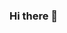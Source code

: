 ### Hi there 👋

<!--
**sara-Guesmi/sara-guesmi** is a ✨ _special_ ✨ repository because its `README.md` (this file) appears on your GitHub profile.

Here are some ideas to get you started:

- 🔭 I’m currently working on MERN Stack
- 🌱 I’m currently learning React Native & NextJS
- 👯 I’m looking to collaborate on ...
- 🤔 I’m looking for help with ...
- 💬 Ask me about anything 
- 📫 How to reach me: https://www.linkedin.com/in/sarra-guesmi-653206121/
- ⚡ Fun fact: The world's first programmer was a woman. B) 
-->
